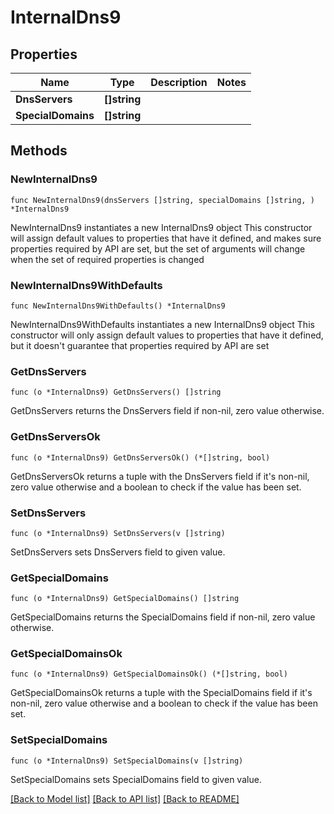 # InternalDns9

## Properties

Name | Type | Description | Notes
------------ | ------------- | ------------- | -------------
**DnsServers** | **[]string** |  | 
**SpecialDomains** | **[]string** |  | 

## Methods

### NewInternalDns9

`func NewInternalDns9(dnsServers []string, specialDomains []string, ) *InternalDns9`

NewInternalDns9 instantiates a new InternalDns9 object
This constructor will assign default values to properties that have it defined,
and makes sure properties required by API are set, but the set of arguments
will change when the set of required properties is changed

### NewInternalDns9WithDefaults

`func NewInternalDns9WithDefaults() *InternalDns9`

NewInternalDns9WithDefaults instantiates a new InternalDns9 object
This constructor will only assign default values to properties that have it defined,
but it doesn't guarantee that properties required by API are set

### GetDnsServers

`func (o *InternalDns9) GetDnsServers() []string`

GetDnsServers returns the DnsServers field if non-nil, zero value otherwise.

### GetDnsServersOk

`func (o *InternalDns9) GetDnsServersOk() (*[]string, bool)`

GetDnsServersOk returns a tuple with the DnsServers field if it's non-nil, zero value otherwise
and a boolean to check if the value has been set.

### SetDnsServers

`func (o *InternalDns9) SetDnsServers(v []string)`

SetDnsServers sets DnsServers field to given value.


### GetSpecialDomains

`func (o *InternalDns9) GetSpecialDomains() []string`

GetSpecialDomains returns the SpecialDomains field if non-nil, zero value otherwise.

### GetSpecialDomainsOk

`func (o *InternalDns9) GetSpecialDomainsOk() (*[]string, bool)`

GetSpecialDomainsOk returns a tuple with the SpecialDomains field if it's non-nil, zero value otherwise
and a boolean to check if the value has been set.

### SetSpecialDomains

`func (o *InternalDns9) SetSpecialDomains(v []string)`

SetSpecialDomains sets SpecialDomains field to given value.



[[Back to Model list]](../README.md#documentation-for-models) [[Back to API list]](../README.md#documentation-for-api-endpoints) [[Back to README]](../README.md)


